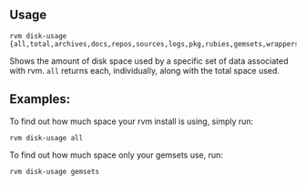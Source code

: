## Usage

    rvm disk-usage {all,total,archives,docs,repos,sources,logs,pkg,rubies,gemsets,wrappers,tmp,others}'

Shows the amount of disk space used by a specific set of data associated with rvm.
`all` returns each, individually, along with the total space used.

## Examples:

To find out how much space your rvm install is using, simply run:

    rvm disk-usage all

To find out how much space only your gemsets use, run:

    rvm disk-usage gemsets
